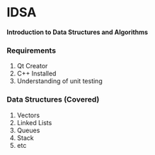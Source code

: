 # IDSA

__Introduction to Data Structures and Algorithms__


### Requirements
1. Qt Creator
2. C++ Installed
3. Understanding of unit testing

### Data Structures (Covered)
1. Vectors
2. Linked Lists
3. Queues
4. Stack
5. etc

